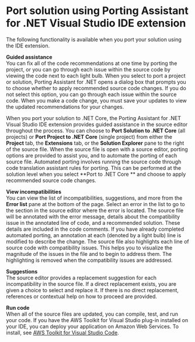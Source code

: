 # Port solution using Porting Assistant for \.NET Visual Studio IDE extension<a name="porting-assistant-vs-ide-port-solution"></a>

The following functionality is available when you port your solution using the IDE extension\.

**Guided assistance**  
You can fix all of the code recommendations at one time by porting the project, or you can go through each issue within the source code by viewing the code next to each light bulb\. When you select to port a project or solution, Porting Assistant for \.NET opens a dialog box that prompts you to choose whether to apply recommended source code changes\. If you do not select this option, you can go through each issue within the source code\. When you make a code change, you must save your updates to view the updated recommendations for your changes\.

When you port your solution to \.NET Core, the Porting Assistant for \.NET Visual Studio IDE extension provides guided assistance in the source editor throughout the process\. You can choose to **Port Solution to \.NET Core** \(all projects\) or **Port Project to \.NET Core** \(single project\) from either the **Project** tab, the **Extensions** tab, or the **Solution Explorer** pane to the right of the source file\. When the source file is open with a source editor, porting options are provided to assist you, and to automate the porting of each source file\. Automated porting involves running the source code through code translation assistant rules for porting\. This can be performed at the solution level when you select **Port to \.NET Core ** and choose to apply recommended source code changes\.

**View incompatibilities**  
You can view the list of incompatibilities, suggestions, and more from the **Error list** pane at the bottom of the page\. Select an error in the list to go to the section in the source editor where the error is located\. The source file will be annotated with the error message, details about the compatibility issue in the annotated line of code, and a recommended solution\. These details are included in the code comments\. If you have already completed automated porting, an annotation at each \(denoted by a light bulb\) line is modified to describe the change\. The source file also highlights each line of source code with compatibility issues\. This helps you to visualize the magnitude of the issues in the file and to begin to address them\. The highlighting is removed when the compatibility issues are addressed\. 

**Suggestions**  
The source editor provides a replacement suggestion for each incompatibility in the source file\. If a direct replacement exists, you are given a choice to select and replace it\. If there is no direct replacement, references or contextual help on how to proceed are provided\.

**Run code**  
When all of the source files are updated, you can compile, test, and run your code\. If you have the AWS Toolkit for Visual Studio plug\-in installed on your IDE, you can deploy your application on Amazon Web Services\. To install, see [AWS Toolkit for Visual Studio Code](http://aws.amazon.com/visualstudiocode)\.